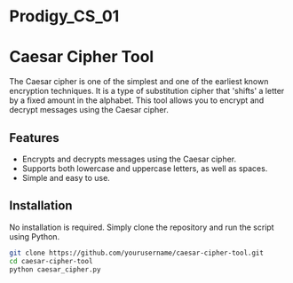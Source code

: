 # Prodigy_CS_01

# Caesar Cipher Tool

The Caesar cipher is one of the simplest and one of the earliest known encryption techniques. It is a type of substitution cipher that 'shifts' a letter by a fixed amount in the alphabet. This tool allows you to encrypt and decrypt messages using the Caesar cipher.

## Features

- Encrypts and decrypts messages using the Caesar cipher.
- Supports both lowercase and uppercase letters, as well as spaces.
- Simple and easy to use.

## Installation

No installation is required. Simply clone the repository and run the script using Python.

```sh 
git clone https://github.com/yourusername/caesar-cipher-tool.git
cd caesar-cipher-tool
python caesar_cipher.py

